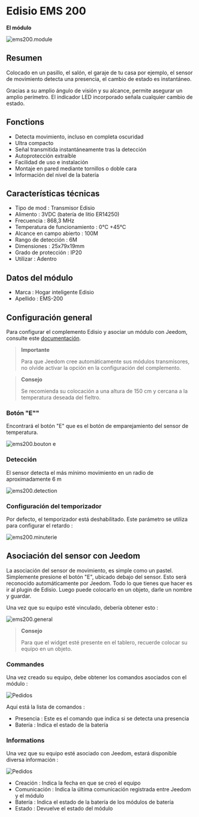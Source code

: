 # Edisio EMS 200

**El módulo**

![ems200.module](images/ems200/ems200.module.jpg)

## Resumen

Colocado en un pasillo, el salón, el garaje de tu casa por ejemplo, el sensor de movimiento detecta una presencia, el cambio de estado es instantáneo.

Gracias a su amplio ángulo de visión y su alcance, permite asegurar un amplio perímetro. El indicador LED incorporado señala cualquier cambio de estado.

## Fonctions

-   Detecta movimiento, incluso en completa oscuridad
-   Ultra compacto
-   Señal transmitida instantáneamente tras la detección
-   Autoprotección extraíble
-   Facilidad de uso e instalación
-   Montaje en pared mediante tornillos o doble cara
-   Información del nivel de la batería

## Características técnicas

-   Tipo de mod : Transmisor Edisio
-   Alimento : 3VDC (batería de litio ER14250)
-   Frecuencia : 868,3 MHz
-   Temperatura de funcionamiento : 0°C +45°C
-   Alcance en campo abierto : 100M
-   Rango de detección : 6M
-   Dimensiones : 25x79x19mm
-   Grado de protección : IP20
-   Utilizar : Adentro

## Datos del módulo

-   Marca : Hogar inteligente Edisio
-   Apellido : EMS-200

## Configuración general

Para configurar el complemento Edisio y asociar un módulo con Jeedom, consulte este [documentación](https://doc.jeedom.com/es_ES/plugins/automation%20protocol/edisio/).

> **Importante**
>
> Para que Jeedom cree automáticamente sus módulos transmisores, no olvide activar la opción en la configuración del complemento.

> **Consejo**
>
> Se recomienda su colocación a una altura de 150 cm y cercana a la temperatura deseada del fieltro.

### Botón "E""

Encontrará el botón "E" que es el botón de emparejamiento del sensor de temperatura.

![ems200.bouton e](images/ems200/ems200.bouton-e.jpg)

### Detección

El sensor detecta el más mínimo movimiento en un radio de aproximadamente 6 m

![ems200.detection](images/ems200/ems200.detection.jpg)

### Configuración del temporizador

Por defecto, el temporizador está deshabilitado. Este parámetro se utiliza para configurar el retardo :

![ems200.minuterie](images/ems200/ems200.minuterie.jpg)

## Asociación del sensor con Jeedom

La asociación del sensor de movimiento, es simple como un pastel. Simplemente presione el botón "E", ubicado debajo del sensor. Esto será reconocido automáticamente por Jeedom. Todo lo que tienes que hacer es ir al plugin de Edisio. Luego puede colocarlo en un objeto, darle un nombre y guardar.

Una vez que su equipo esté vinculado, debería obtener esto :

![ems200.general](images/ems200/ems200.general.jpg)

> **Consejo**
>
> Para que el widget esté presente en el tablero, recuerde colocar su equipo en un objeto.

### Commandes

Una vez creado su equipo, debe obtener los comandos asociados con el módulo :

![Pedidos](images/ems200/ems200.commande.jpg)

Aquí está la lista de comandos :

-   Presencia : Este es el comando que indica si se detecta una presencia
-   Batería : Indica el estado de la batería

### Informations

Una vez que su equipo esté asociado con Jeedom, estará disponible diversa información :

![Pedidos](images/ems200/ems200.informations.jpg)

-   Creación : Indica la fecha en que se creó el equipo
-   Comunicación : Indica la última comunicación registrada entre Jeedom y el módulo
-   Batería : Indica el estado de la batería de los módulos de batería
-   Estado : Devuelve el estado del módulo
